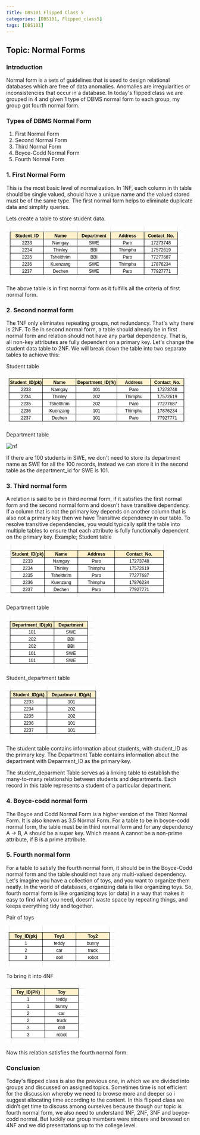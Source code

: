 ```yaml
---
Title: DBS101 Flipped Class 5
categories: [DBS101, Flipped_class5]
tags: [DBS101]
---
```


## Topic: Normal Forms
### Introduction
Normal form is a sets of guidelines that is used to design relational databases which are free of data anomalies. Anomalies are irregularities or inconsistencies that occur in a database. In today's flipped class we are grouped in 4 and given 1 type of DBMS normal form to each group, my group got fourth normal form.

### Types of DBMS Normal Form
1. First Normal Form
2. Second Normal Form
3. Third Normal Form
4. Boyce-Codd Normal Form
5. Fourth Normal Form

### 1. First Normal Form 
This is the most basic level of normalization. In 1NF, each column in th table should be single valued, should have a unique name and the valued stored must be of the same type. The first normal form helps to eliminate duplicate data and simplify queries.

Lets create a table to store student data.

![nf](pictures/1NF.png)

The above table is in first normal form as it fulfills all the criteria of first normal form.

### 2. Second normal form
The 1NF only eliminates repeating groups, not redundancy. That's why there is 2NF. To Be in second normal form, a table should already be in first normal form and relation should not have any partial dependency. That is, all non-key attributes are fully dependent on a primary key. Let's change the student data table to 2NF. We will break down the table into two separate tables to achieve this:

Student table

![nf](pictures/2NFstd.png)

Department table 

![nf](pictures/2NFdep.png)

If there are 100 students in SWE, we don't need to store its department name as SWE for all the 100 records, instead we can store it in the second table as the department_id for SWE is 101.

### 3. Third normal form
A relation is said to be in third normal form, if it satisfies the first normal form and the second normal form and doesn't have transitive dependency. If a column that is not the primary key depends on another column that is also not a primary key then we have Transitive dependency in our table. To resolve transitive dependencies, you would typically split the table into multiple tables to ensure that each attribute is fully functionally dependent on the primary key.
Example;
Student table

![nf](pictures/3NFs.png)

Department table

![nf](pictures/3NFd.png)

Student_department table

![nf](pictures/3NFsd.png)

The student table contains information about students, with student_ID as the primary key. The Department Table contains information about the department with Deparment_ID as the primary key.

The student_deparment Table serves as a linking table to establish the many-to-many relationship between students and departments. Each record in this table represents a student of a particular department.

### 4. Boyce-codd normal form
The Boyce and Codd Normal Form is a higher version of the Third Normal Form. It is also known as 3.5 Normal Form. For a table to be in boyce-codd normal form, the table must be in third normal form and for any dependency A → B, A should be a super key. Which means A cannot be a non-prime attribute, if B is a prime attribute.

### 5. Fourth normal form
For a table to satisfy the fourth normal form,  it should be in the Boyce-Codd normal form and the table should not have any multi-valued dependency. Let's imagine you have a collection of toys, and you want to organize them neatly. In the world of databases, organizing data is like organizing toys. So, fourth normal form is like organizing toys (or data) in a way that makes it easy to find what you need, doesn't waste space by repeating things, and keeps everything tidy and together.

Pair of toys

![nf](pictures/4NF1.png)

To bring it into 4NF

![nf](pictures/4NF2.png)

Now this relation satisfies the fourth normal form.

### Conclusion
Today's flipped class is also the previous one, in which we are divided into groups and discussed on assigned topics. Sometimes time is not efficient for the discussion whereby we need to browse more and deeper so i suggest allocating time according to the content. In this flipped class we didn’t get time to discuss among ourselves because though our topic is fourth normal form, we also need to understand 1NF, 2NF, 3NF and boyce-codd normal. But luckily our group members were sincere and browsed on 4NF and we did presentations up to the college level.

